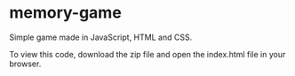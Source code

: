# memory-game
Simple game made in JavaScript, HTML and CSS.

To view this code, download the zip file and open the index.html file in your browser.
